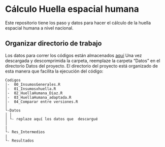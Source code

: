 Cálculo Huella espacial humana
================

Este repositorio tiene los paso y datos para hacer el cálculo de la huella espacial humana a nivel nacional. 


## Organizar directorio de trabajo

Los datos para correr los códigos están almacenados
[aquí](https://drive.google.com/file/d/1YQjFb3u8uJ7UmWHlNncM_UXtJ_gJcOmz/view?usp=drive_link)
Una vez descargada y descomprimida la carpeta, reemplaze la carpeta “Datos” en el directorio Datos del proyecto.
El directorio del proyecto está organizado de esta manera que facilita la ejecución del
código:

    Codigos
    │-  00_InsumosGenerales.R
    │-  01_Insumosxhuella.R
    │-  02_HuellaHumana_Diaz.R
    │-  03_HuellaHumana_adaptada.R
    │-  04_Comparar entre versiones.R
    │    
    └-Datos
    │ │
    │ └- replaze aquí los datos que  descargué 
    │ 
    |
    └- Res_Intermedios
    |
    └- Resultados

